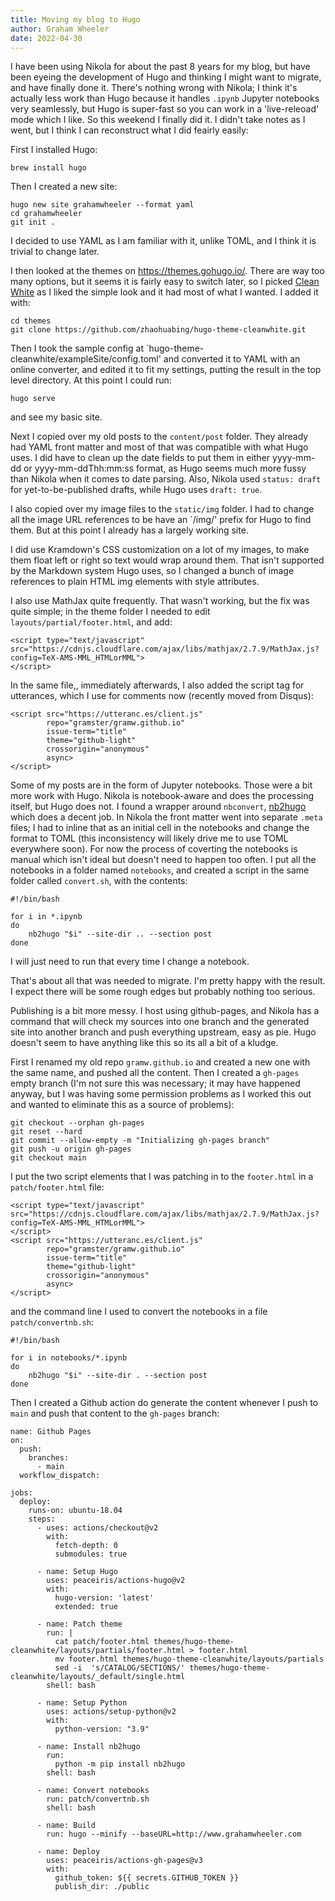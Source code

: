 ```yaml
---
title: Moving my blog to Hugo
author: Graham Wheeler
date: 2022-04-30
---
```


I have been using Nikola for about the past 8 years for my blog, but have been
eyeing the development of Hugo and thinking I might want to migrate, and have
finally done it. There's nothing wrong with Nikola; I think it's actually less
work than Hugo because it handles `.ipynb` Jupyter notebooks very seamlessly,
but Hugo is super-fast so you can work in a 'live-releoad' mode which I like.
So this weekend I finally did it. I didn't take notes as I went, but I think
I can reconstruct what I did feairly easily:

First I installed Hugo:

```
brew install hugo
```

Then I created a new site:

```
hugo new site grahamwheeler --format yaml
cd grahamwheeler
git init .
```

I decided to use YAML as I am familiar with it, unlike TOML, and I think it is
trivial to change later. 

I then looked at the themes on https://themes.gohugo.io/. There are way too
many options, but it seems it is fairly easy to switch later, so I picked 
[Clean White](https://themes.gohugo.io/themes/hugo-theme-cleanwhite/) as
I liked the simple look and it had most of what I wanted. I added it with:


```
cd themes
git clone https://github.com/zhaohuabing/hugo-theme-cleanwhite.git
```

Then I took the sample config at `hugo-theme-cleanwhite/exampleSite/config.toml' and converted it to YAML with an online converter, and edited it to fit my 
settings, putting the result in the top level directory. At this point I could 
run:

```
hugo serve
```

and see my basic site.

Next I copied over my old posts to the `content/post` folder. They already had
YAML front matter and most of that was compatible with what Hugo uses. I did 
have to clean up the date fields to put them in either yyyy-mm-dd or
yyyy-mm-ddThh:mm:ss format, as Hugo seems much more fussy than Nikola when
it comes to date parsing. Also, Nikola used `status: draft` for yet-to-be-published
drafts, while Hugo uses `draft: true`.

I also copied over my image files to the `static/img` folder. I had to change 
all the image URL references to be have an `/img/' prefix for Hugo to find them.
But at this point I already has a largely working site.

I did use Kramdown's CSS customization on a lot of my images, to make them float
left or right so text would wrap around them.
That isn't supported by the Markdown system Hugo uses, so I 
changed a bunch of image references to plain HTML img elements with style 
attributes.

I also use MathJax quite frequently. That wasn't working, but the fix was quite
simple; in the theme folder I needed to edit `layouts/partial/footer.html`, 
and add:

```
<script type="text/javascript" src="https://cdnjs.cloudflare.com/ajax/libs/mathjax/2.7.9/MathJax.js?config=TeX-AMS-MML_HTMLorMML">
</script>
```

In the same file,, immediately afterwards, I also added the script tag for
utterances, which I use for comments now (recently moved from Disqus):

```
<script src="https://utteranc.es/client.js"
        repo="gramster/gramw.github.io"
        issue-term="title"
        theme="github-light"
        crossorigin="anonymous"
        async>
</script>
```

Some of my posts are in the form of Jupyter notebooks. Those were a bit more
work with Hugo. Nikola is notebook-aware and does the processing itself, but
Hugo does not. I found a wrapper around `nbconvert`, [nb2hugo](https://github.com/vlunot/nb2hugo/) which does a decent job. In Nikola the front matter went into
separate `.meta` files; I had to inline that as an initial cell in the notebooks
and change the format to TOML (this inconsistency will likely drive me to use
TOML everywhere soon). For now the process of coverting the notebooks is manual
which isn't ideal but doesn't need to happen too often. I put all the notebooks 
in a folder named `notebooks`, and created a script in the same folder called
`convert.sh`, with the contents:

```
#!/bin/bash

for i in *.ipynb
do
    nb2hugo "$i" --site-dir .. --section post
done
```

I will just need to run that every time I change a notebook.

That's about all that was needed to migrate. I'm pretty happy with the result.
I expect there will be some rough edges but probably nothing too serious. 

Publishing is a bit more messy. I host using github-pages, and Nikola has a 
command that will check my sources into one branch and the generated site into 
another branch and push everything upstream, easy as pie. Hugo doesn't seem 
to have anything like this so its all a bit of a kludge.

First I renamed my old repo `gramw.github.io` and created a new one with the 
same name, and pushed all the content. Then I created a `gh-pages` empty 
branch (I'm not sure this was necessary; it may have happened anyway, but I
was having some permission problems as I worked this out and wanted to eliminate
this as a source of problems):

```
git checkout --orphan gh-pages
git reset --hard
git commit --allow-empty -m "Initializing gh-pages branch"
git push -u origin gh-pages
git checkout main
```

I put the two script elements that I was patching in to the `footer.html` in a `patch/footer.html` file:

```
<script type="text/javascript" src="https://cdnjs.cloudflare.com/ajax/libs/mathjax/2.7.9/MathJax.js?config=TeX-AMS-MML_HTMLorMML">
</script>
<script src="https://utteranc.es/client.js"
        repo="gramster/gramw.github.io"
        issue-term="title"
        theme="github-light"
        crossorigin="anonymous"
        async>
</script>
```

and the command line I used to convert the notebooks in a file `patch/convertnb.sh`:

```
#!/bin/bash

for i in notebooks/*.ipynb
do
    nb2hugo "$i" --site-dir . --section post
done
```

Then I created a Github action do generate the content whenever I push to `main` and push that content to the `gh-pages` branch:

```
name: Github Pages
on:
  push:
    branches:
      - main
  workflow_dispatch:

jobs:
  deploy:
    runs-on: ubuntu-18.04
    steps:
      - uses: actions/checkout@v2
        with:
          fetch-depth: 0
          submodules: true

      - name: Setup Hugo
        uses: peaceiris/actions-hugo@v2
        with:
          hugo-version: 'latest'
          extended: true

      - name: Patch theme
        run: |
          cat patch/footer.html themes/hugo-theme-cleanwhite/layouts/partials/footer.html > footer.html
          mv footer.html themes/hugo-theme-cleanwhite/layouts/partials
          sed -i  's/CATALOG/SECTIONS/' themes/hugo-theme-cleanwhite/layouts/_default/single.html
        shell: bash

      - name: Setup Python
        uses: actions/setup-python@v2
        with:
          python-version: "3.9"

      - name: Install nb2hugo
        run:
          python -m pip install nb2hugo
        shell: bash

      - name: Convert notebooks
        run: patch/convertnb.sh
        shell: bash

      - name: Build
        run: hugo --minify --baseURL=http://www.grahamwheeler.com

      - name: Deploy
        uses: peaceiris/actions-gh-pages@v3
        with:
          github_token: ${{ secrets.GITHUB_TOKEN }}
          publish_dir: ./public


```


